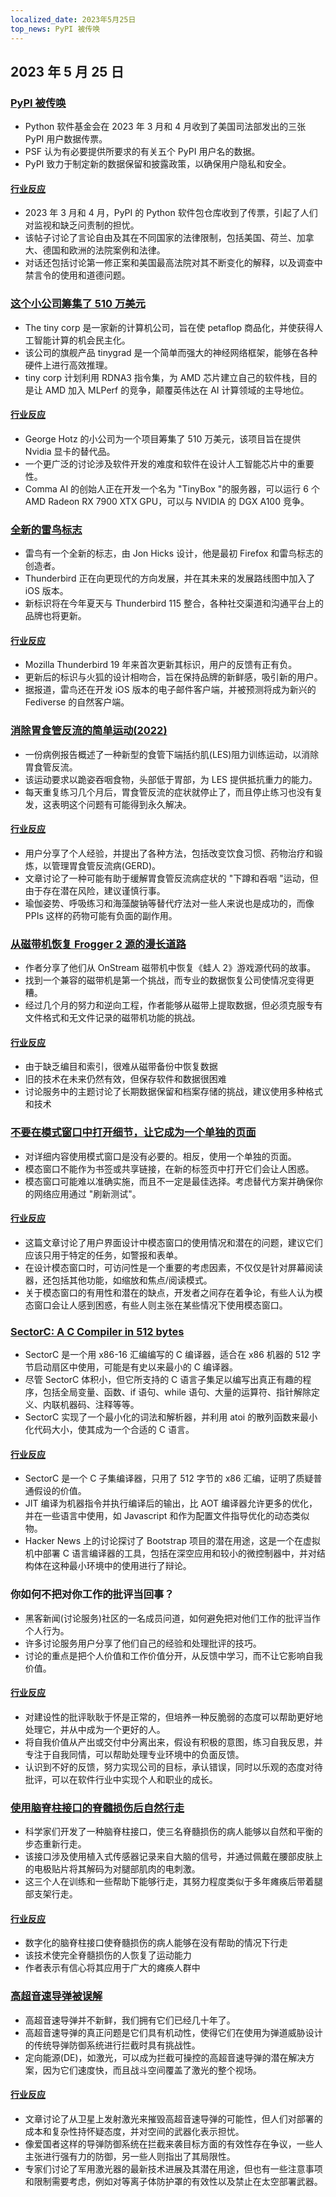 ```yaml
---
localized_date: 2023年5月25日
top_news: PyPI 被传唤
---
```


## 2023 年 5 月 25 日

### [PyPI 被传唤](https://blog.pypi.org/posts/2023-05-24-pypi-was-subpoenaed/)

- Python 软件基金会在 2023 年 3 月和 4 月收到了美国司法部发出的三张 PyPI 用户数据传票。
- PSF 认为有必要提供所要求的有关五个 PyPI 用户名的数据。
- PyPI 致力于制定新的数据保留和披露政策，以确保用户隐私和安全。

#### [行业反应](http://news.ycombinator.com/item?id=36061407)

- 2023 年 3 月和 4 月，PyPI 的 Python 软件包仓库收到了传票，引起了人们对监视和缺乏问责制的担忧。
- 该帖子讨论了言论自由及其在不同国家的法律限制，包括美国、荷兰、加拿大、德国和欧洲的法院案例和法律。
- 对话还包括讨论第一修正案和美国最高法院对其不断变化的解释，以及调查中禁言令的使用和道德问题。

### [这个小公司筹集了 510 万美元](https://geohot.github.io//blog/jekyll/update/2023/05/24/the-tiny-corp-raised-5M.html)

- The tiny corp 是一家新的计算机公司，旨在使 petaflop 商品化，并使获得人工智能计算的机会民主化。
- 该公司的旗舰产品 tinygrad 是一个简单而强大的神经网络框架，能够在各种硬件上进行高效推理。
- tiny corp 计划利用 RDNA3 指令集，为 AMD 芯片建立自己的软件栈，目的是让 AMD 加入 MLPerf 的竞争，颠覆英伟达在 AI 计算领域的主导地位。

#### [行业反应](http://news.ycombinator.com/item?id=36065175)

- George Hotz 的小公司为一个项目筹集了 510 万美元，该项目旨在提供 Nvidia 显卡的替代品。
- 一个更广泛的讨论涉及软件开发的难度和软件在设计人工智能芯片中的重要性。
- Comma AI 的创始人正在开发一个名为 "TinyBox "的服务器，可以运行 6 个 AMD Radeon RX 7900 XTX GPU，可以与 NVIDIA 的 DGX A100 竞争。

### [全新的雷鸟标志](https://blog.thunderbird.net/2023/05/introducing-the-brand-new-thunderbird-logo/)

- 雷鸟有一个全新的标志，由 Jon Hicks 设计，他是最初 Firefox 和雷鸟标志的创造者。
- Thunderbird 正在向更现代的方向发展，并在其未来的发展路线图中加入了 iOS 版本。
- 新标识将在今年夏天与 Thunderbird 115 整合，各种社交渠道和沟通平台上的品牌也将更新。

#### [行业反应](http://news.ycombinator.com/item?id=36063943)

- Mozilla Thunderbird 19 年来首次更新其标识，用户的反馈有正有负。
- 更新后的标识与火狐的设计相吻合，旨在保持品牌的新鲜感，吸引新的用户。
- 据报道，雷鸟还在开发 iOS 版本的电子邮件客户端，并被预测将成为新兴的 Fediverse 的自然客户端。

### [消除胃食管反流的简单运动(2022)](https://www.ncbi.nlm.nih.gov/pmc/articles/PMC9106553/)

- 一份病例报告概述了一种新型的食管下端括约肌(LES)阻力训练运动，以消除胃食管反流。
- 该运动要求以跪姿吞咽食物，头部低于胃部，为 LES 提供抵抗重力的能力。
- 每天重复练习几个月后，胃食管反流的症状就停止了，而且停止练习也没有复发，这表明这个问题有可能得到永久解决。

#### [行业反应](http://news.ycombinator.com/item?id=36059247)

- 用户分享了个人经验，并提出了各种方法，包括改变饮食习惯、药物治疗和锻炼，以管理胃食管反流病(GERD)。
- 文章讨论了一种可能有助于缓解胃食管反流病症状的 "下蹲和吞咽 "运动，但由于存在潜在风险，建议谨慎行事。
- 瑜伽姿势、呼吸练习和海藻酸钠等替代疗法对一些人来说也是成功的，而像 PPIs 这样的药物可能有负面的副作用。

### [从磁带机恢复 Frogger 2 源的漫长道路](https://github.com/Kneesnap/onstream-data-recovery/blob/main/info/INTRO.MD)

- 作者分享了他们从 OnStream 磁带机中恢复《蛙人 2》游戏源代码的故事。
- 找到一个兼容的磁带机是第一个挑战，而专业的数据恢复公司使情况变得更糟。
- 经过几个月的努力和逆向工程，作者能够从磁带上提取数据，但必须克服专有文件格式和无文件记录的磁带机功能的挑战。

#### [行业反应](http://news.ycombinator.com/item?id=36061574)

- 由于缺乏编目和索引，很难从磁带备份中恢复数据
- 旧的技术在未来仍然有效，但保存软件和数据很困难
- 讨论服务中的主题讨论了长期数据保留和档案存储的挑战，建议使用多种格式和技术

### [不要在模式窗口中打开细节，让它成为一个单独的页面](https://youdontneedamodalwindow.dev/)

- 对详细内容使用模式窗口是没有必要的。相反，使用一个单独的页面。
- 模态窗口不能作为书签或共享链接，在新的标签页中打开它们会让人困惑。
- 模态窗口可能难以准确实施，而且不一定是最佳选择。考虑替代方案并确保你的网络应用通过 "刷新测试"。

#### [行业反应](http://news.ycombinator.com/item?id=36056376)

- 这篇文章讨论了用户界面设计中模态窗口的使用情况和潜在的问题，建议它们应该只用于特定的任务，如警报和表单。
- 在设计模态窗口时，可访问性是一个重要的考虑因素，不仅仅是针对屏幕阅读器，还包括其他功能，如缩放和焦点/阅读模式。
- 关于模态窗口的有用性和潜在的缺点，开发者之间存在着争论，有些人认为模态窗口会让人感到困惑，有些人则主张在某些情况下使用模态窗口。

### [SectorC: A C Compiler in 512 bytes](https://xorvoid.com/sectorc.html)

- SectorC 是一个用 x86-16 汇编编写的 C 编译器，适合在 x86 机器的 512 字节启动扇区中使用，可能是有史以来最小的 C 编译器。
- 尽管 SectorC 体积小，但它所支持的 C 语言子集足以编写出真正有趣的程序，包括全局变量、函数、if 语句、while 语句、大量的运算符、指针解除定义、内联机器码、注释等等。
- SectorC 实现了一个最小化的词法和解析器，并利用 atoi 的散列函数来最小化代码大小，使其成为一个合适的 C 语言。

#### [行业反应](http://news.ycombinator.com/item?id=36064971)

- SectorC 是一个 C 子集编译器，只用了 512 字节的 x86 汇编，证明了质疑普通假设的价值。
- JIT 编译为机器指令并执行编译后的输出，比 AOT 编译器允许更多的优化，并在一些语言中使用，如 Javascript 和作为配置文件指导优化的动态类似物。
- Hacker News 上的讨论探讨了 Bootstrap 项目的潜在用途，这是一个在虚拟机中部署 C 语言编译器的工具，包括在深空应用和较小的微控制器中，并对结构体在这种最小环境中的使用进行了辩论。

### 你如何不把对你工作的批评当回事？

- 黑客新闻(讨论服务)社区的一名成员问道，如何避免把对他们工作的批评当作个人行为。
- 许多讨论服务用户分享了他们自己的经验和处理批评的技巧。
- 讨论的重点是把个人价值和工作价值分开，从反馈中学习，而不让它影响自我价值。

#### [行业反应](http://news.ycombinator.com/item?id=36056299)

- 对建设性的批评耿耿于怀是正常的，但培养一种反脆弱的态度可以帮助更好地处理它，并从中成为一个更好的人。
- 将自我价值从产出或交付中分离出来，假设有积极的意图，练习自我反思，并专注于自我同情，可以帮助处理专业环境中的负面反馈。
- 认识到不好的反馈，努力实现公司的目标，承认错误，同时以乐观的态度对待批评，可以在软件行业中实现个人和职业的成长。

### [使用脑脊柱接口的脊髓损伤后自然行走](https://www.nature.com/articles/s41586-023-06094-5)

- 科学家们开发了一种脑脊柱接口，使三名脊髓损伤的病人能够以自然和平衡的步态重新行走。
- 该接口涉及使用植入式传感器记录来自大脑的信号，并通过佩戴在腰部皮肤上的电极贴片将其解码为对腿部肌肉的电刺激。
- 这三个人在训练和一些帮助下能够行走，其努力程度类似于多年瘫痪后带着腿部支架行走。

#### [行业反应](http://news.ycombinator.com/item?id=36059429)

- 数字化的脑脊柱接口使脊髓损伤的病人能够在没有帮助的情况下行走
- 该技术使完全脊髓损伤的人恢复了运动能力
- 作者表示有信心将其应用于广大的瘫痪人群中

### [高超音速导弹被误解](https://medium.com/@ToryBrunoULA/hypersonic-missiles-are-just-misunderstood-1a35c8ae3dd0)

- 高超音速导弹并不新鲜，我们拥有它们已经几十年了。
- 高超音速导弹的真正问题是它们具有机动性，使得它们在使用为弹道威胁设计的传统导弹防御系统进行拦截时具有挑战性。
- 定向能源(DE)，如激光，可以成为拦截可操控的高超音速导弹的潜在解决方案，因为它们速度快，而且战斗空间覆盖了激光的整个视场。

#### [行业反应](http://news.ycombinator.com/item?id=36057675)

- 文章讨论了从卫星上发射激光来摧毁高超音速导弹的可能性，但人们对部署的成本和复杂性持怀疑态度，并对空间的武器化表示担忧。
- 像爱国者这样的导弹防御系统在拦截来袭目标方面的有效性存在争议，一些人主张进行强有力的防御，另一些人则指出了其局限性。
- 专家们讨论了军用激光器的最新技术进展及其潜在用途，但也有一些注意事项和限制需要考虑，例如对等离子体防护罩的有效性以及禁止在太空部署武器。


